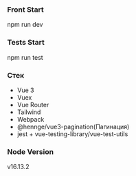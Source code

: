 ### Front Start
npm run dev

### Tests Start
npm run test

 ### Cтек
- Vue 3 
- Vuex
- Vue Router
- Tailwind
- Webpack
- @hennge/vue3-pagination(Пагинация)
- jest + vue-testing-library/vue-test-utils

### Node Version
v16.13.2

